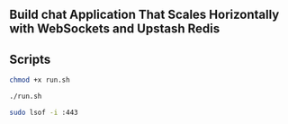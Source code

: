 ## Build chat Application That Scales Horizontally with WebSockets and Upstash Redis

## Scripts

```bash
chmod +x run.sh
```

```bash
./run.sh
```

```bash
sudo lsof -i :443
```
